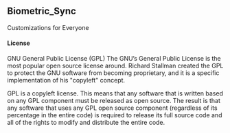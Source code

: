 ## Biometric_Sync

Customizations for Everyone

#### License

GNU General Public License (GPL)
The GNU’s General Public License is the most popular open source license around. Richard Stallman created the GPL to protect the GNU software from becoming proprietary, and it is a specific implementation of his "copyleft" concept.

GPL is a copyleft license. This means that any software that is written based on any GPL component must be released as open source. The result is that any software that uses any GPL open source component (regardless of its percentage in the entire code) is required to release its full source code and all of the rights to modify and distribute the entire code.